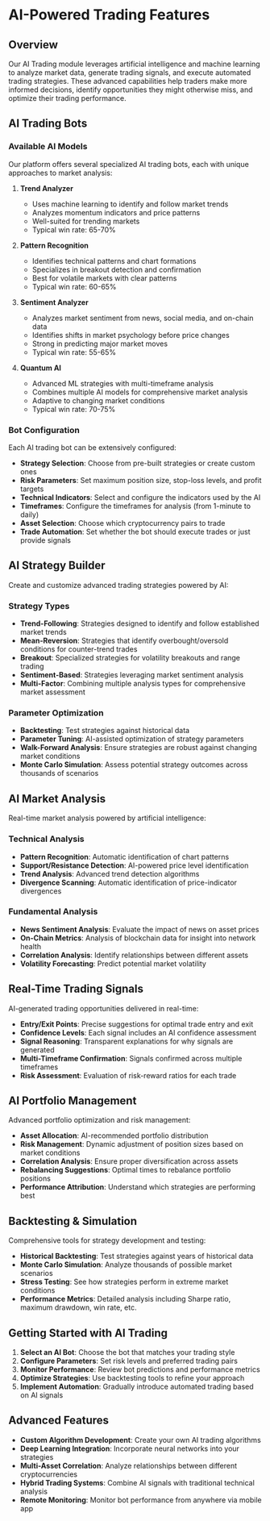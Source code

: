 
# AI-Powered Trading Features

## Overview

Our AI Trading module leverages artificial intelligence and machine learning to analyze market data, generate trading signals, and execute automated trading strategies. These advanced capabilities help traders make more informed decisions, identify opportunities they might otherwise miss, and optimize their trading performance.

## AI Trading Bots

### Available AI Models

Our platform offers several specialized AI trading bots, each with unique approaches to market analysis:

1. **Trend Analyzer**
   - Uses machine learning to identify and follow market trends
   - Analyzes momentum indicators and price patterns
   - Well-suited for trending markets
   - Typical win rate: 65-70%

2. **Pattern Recognition**
   - Identifies technical patterns and chart formations
   - Specializes in breakout detection and confirmation
   - Best for volatile markets with clear patterns
   - Typical win rate: 60-65%

3. **Sentiment Analyzer**
   - Analyzes market sentiment from news, social media, and on-chain data
   - Identifies shifts in market psychology before price changes
   - Strong in predicting major market moves
   - Typical win rate: 55-65%

4. **Quantum AI**
   - Advanced ML strategies with multi-timeframe analysis
   - Combines multiple AI models for comprehensive market analysis
   - Adaptive to changing market conditions
   - Typical win rate: 70-75%

### Bot Configuration

Each AI trading bot can be extensively configured:

- **Strategy Selection**: Choose from pre-built strategies or create custom ones
- **Risk Parameters**: Set maximum position size, stop-loss levels, and profit targets
- **Technical Indicators**: Select and configure the indicators used by the AI
- **Timeframes**: Configure the timeframes for analysis (from 1-minute to daily)
- **Asset Selection**: Choose which cryptocurrency pairs to trade
- **Trade Automation**: Set whether the bot should execute trades or just provide signals

## AI Strategy Builder

Create and customize advanced trading strategies powered by AI:

### Strategy Types

- **Trend-Following**: Strategies designed to identify and follow established market trends
- **Mean-Reversion**: Strategies that identify overbought/oversold conditions for counter-trend trades
- **Breakout**: Specialized strategies for volatility breakouts and range trading
- **Sentiment-Based**: Strategies leveraging market sentiment analysis
- **Multi-Factor**: Combining multiple analysis types for comprehensive market assessment

### Parameter Optimization

- **Backtesting**: Test strategies against historical data
- **Parameter Tuning**: AI-assisted optimization of strategy parameters
- **Walk-Forward Analysis**: Ensure strategies are robust against changing market conditions
- **Monte Carlo Simulation**: Assess potential strategy outcomes across thousands of scenarios

## AI Market Analysis

Real-time market analysis powered by artificial intelligence:

### Technical Analysis

- **Pattern Recognition**: Automatic identification of chart patterns
- **Support/Resistance Detection**: AI-powered price level identification
- **Trend Analysis**: Advanced trend detection algorithms
- **Divergence Scanning**: Automatic identification of price-indicator divergences

### Fundamental Analysis

- **News Sentiment Analysis**: Evaluate the impact of news on asset prices
- **On-Chain Metrics**: Analysis of blockchain data for insight into network health
- **Correlation Analysis**: Identify relationships between different assets
- **Volatility Forecasting**: Predict potential market volatility

## Real-Time Trading Signals

AI-generated trading opportunities delivered in real-time:

- **Entry/Exit Points**: Precise suggestions for optimal trade entry and exit
- **Confidence Levels**: Each signal includes an AI confidence assessment
- **Signal Reasoning**: Transparent explanations for why signals are generated
- **Multi-Timeframe Confirmation**: Signals confirmed across multiple timeframes
- **Risk Assessment**: Evaluation of risk-reward ratios for each trade

## AI Portfolio Management

Advanced portfolio optimization and risk management:

- **Asset Allocation**: AI-recommended portfolio distribution
- **Risk Management**: Dynamic adjustment of position sizes based on market conditions
- **Correlation Analysis**: Ensure proper diversification across assets
- **Rebalancing Suggestions**: Optimal times to rebalance portfolio positions
- **Performance Attribution**: Understand which strategies are performing best

## Backtesting & Simulation

Comprehensive tools for strategy development and testing:

- **Historical Backtesting**: Test strategies against years of historical data
- **Monte Carlo Simulation**: Analyze thousands of possible market scenarios
- **Stress Testing**: See how strategies perform in extreme market conditions
- **Performance Metrics**: Detailed analysis including Sharpe ratio, maximum drawdown, win rate, etc.

## Getting Started with AI Trading

1. **Select an AI Bot**: Choose the bot that matches your trading style
2. **Configure Parameters**: Set risk levels and preferred trading pairs
3. **Monitor Performance**: Review bot predictions and performance metrics
4. **Optimize Strategies**: Use backtesting tools to refine your approach
5. **Implement Automation**: Gradually introduce automated trading based on AI signals

## Advanced Features

- **Custom Algorithm Development**: Create your own AI trading algorithms
- **Deep Learning Integration**: Incorporate neural networks into your strategies
- **Multi-Asset Correlation**: Analyze relationships between different cryptocurrencies
- **Hybrid Trading Systems**: Combine AI signals with traditional technical analysis
- **Remote Monitoring**: Monitor bot performance from anywhere via mobile app
